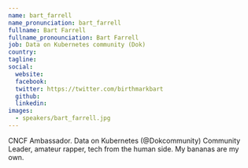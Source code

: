 ```yaml
---
name: bart_farrell
name_pronunciation: bart_farrell
fullname: Bart Farrell
fullname_pronounciation: Bart Farrell
job: Data on Kubernetes community (Dok)
country: 
tagline: 
social:
  website: 
  facebook:
  twitter: https://twitter.com/birthmarkbart
  github: 
  linkedin: 
images:
  - speakers/bart_farrell.jpg
---
```



CNCF Ambassador. Data on Kubernetes (@Dokcommunity) Community Leader, amateur rapper, tech from the human side. My bananas are my own. 